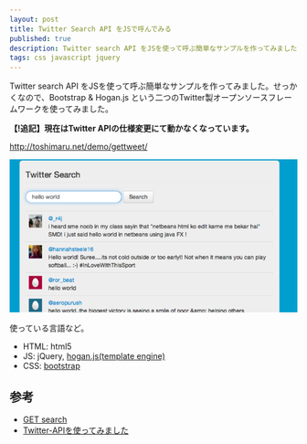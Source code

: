 ```yaml
---
layout: post
title: Twitter Search API をJSで呼んでみる
published: true
description: Twitter search API をJSを使って呼ぶ簡単なサンプルを作ってみました。せっかくなので、Bootstrap & Hogan.js という二つのTwitter製オープンソースフレームワークを使ってみました。
tags: css javascript jquery
---
```

Twitter search API をJSを使って呼ぶ簡単なサンプルを作ってみました。せっかくなので、Bootstrap & Hogan.js という二つのTwitter製オープンソースフレームワークを使ってみました。

**【!追記】現在はTwitter APIの仕様変更にて動かなくなっています。**

<http://toshimaru.net/demo/gettweet/>

![twitter search api](/images/2012/09/twitter.png)

使っている言語など。

* HTML: html5
* JS: jQuery, [hogan.js(template engine)](http://twitter.github.com/hogan.js/)
* CSS: [bootstrap](http://twitter.github.com/bootstrap/)

## 参考

* <a href="https://dev.twitter.com/docs/api/1/get/search">GET search</a>
* <a href="http://blog.asial.co.jp/659">Twitter-APIを使ってみました</a>
